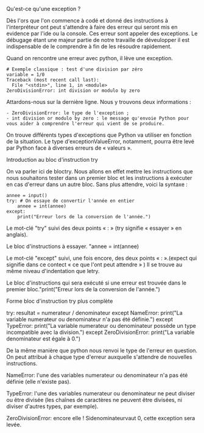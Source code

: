 Qu'est-ce qu'une exception ? 

Dès l'ors que l'on commence à codé et donné des instructions à l'interpréteur ont peut s'attendre à faire des erreur qui seront mis en evidence par l'ide ou la console. Ces erreur sont appeler des exceptions.
Le débugage étant une majeur partie de notre travaille de déveulopper il est indispensable de le comprendre à fin de les résoudre rapidement.

Quand on rencontre une erreur avec python, il lève une exception. 

```
# Exemple classique : test d'une division par zéro
variable = 1/0
Traceback (most recent call last):
  File "<stdin>", line 1, in <module>
ZeroDivisionError: int division or modulo by zero
```

Attardons-nous sur la dernière ligne. Nous y trouvons deux informations :

    - ZeroDivisionError: le type de l'exception ;
    - int division or modulo by zero : le message qu'envoie Python pour vous aider à comprendre l'erreur qui vient de se produire.

On trouve différents types d'exceptions que Python va utiliser en fonction de la situation. Le type d'exceptionValueError, notamment, pourra être levé par Python face à diverses erreurs de « valeurs ». 

Introduction au bloc d'instruction try

On va parler ici de bloctry. Nous allons en effet mettre les instructions que nous souhaitons tester dans un premier bloc et les instructions à exécuter en cas d'erreur dans un autre bloc. Sans plus attendre, voici la syntaxe :

```
annee = input()
try: # On essaye de convertir l'année en entier
    annee = int(annee)
except:
    print("Erreur lors de la conversion de l'année.")
```

Le mot-clé "try" suivi des deux points « : » (try signifie « essayer » en anglais).

Le bloc d'instructions à essayer. "annee = int(annee)

Le mot-clé "except"  suivi, une fois encore, des deux points « : ».(expect qui signifie dans ce contect « ce que l'ont peut attendre » ) Il se trouve au même niveau d'indentation que letry.

Le bloc d'instructions qui sera exécuté si une erreur est trouvée dans le premier bloc."print("Erreur lors de la conversion de l'année.")

Forme bloc d'instruction try plus complète

try:
    resultat = numerateur / denominateur
except NameError:
    print("La variable numerateur ou denominateur n'a pas été définie.")
except TypeError:
    print("La variable numerateur ou denominateur possède un type incompatible avec la division.")
except ZeroDivisionError:
    print("La variable denominateur est égale à 0.")

De la même manière que python nous renvoi le type de l'erreur en question. On peut attribué à chaque type d'erreur auxquelle s'attendre de nouvelles instructions.

NameError: l'une des variables numerateur ou denominateur n'a pas été définie (elle n'existe pas). 

TypeError: l'une des variables numerateur ou denominateur ne peut diviser ou être divisée (les chaînes de caractères ne peuvent être divisées, ni diviser d'autres types, par exemple). 

ZeroDivisionError: encore elle ! Sidenominateurvaut 0, cette exception sera levée.

